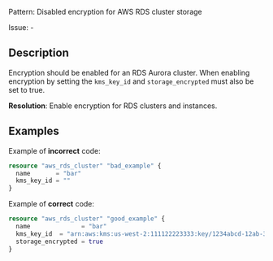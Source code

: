 Pattern: Disabled encryption for AWS RDS cluster storage

Issue: -

## Description

Encryption should be enabled for an RDS Aurora cluster. When enabling encryption by setting the `kms_key_id` and `storage_encrypted` must also be set to true.

**Resolution**: Enable encryption for RDS clusters and instances.

## Examples

Example of **incorrect** code:

```terraform
resource "aws_rds_cluster" "bad_example" {
  name       = "bar"
  kms_key_id = ""
}
```

Example of **correct** code:

```terraform
resource "aws_rds_cluster" "good_example" {
  name              = "bar"
  kms_key_id  = "arn:aws:kms:us-west-2:111122223333:key/1234abcd-12ab-34cd-56ef-1234567890ab"
  storage_encrypted = true
}
```